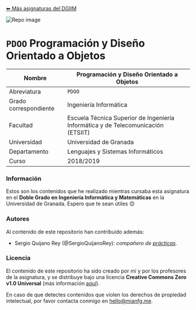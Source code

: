 [⬅ Más asignaturas del DGIIM](https://github.com/mianfg/DGIIM)

![Repo image](https://repository-images.githubusercontent.com/292336276/6a990f00-ed4a-11ea-9c6b-eb83fd20a3d8)

# `PDOO` Programación y Diseño Orientado a Objetos

| Nombre                | Programación y Diseño Orientado a Objetos                    |
| --------------------- | ------------------------------------------------------------ |
| Abreviatura           | `PDOO`                                                       |
| Grado correspondiente | Ingeniería Informática                                       |
| Facultad              | Escuela Técnica Superior de Ingeniería Informática y de Telecomunicación (ETSIIT) |
| Universidad           | Universidad de Granada                                       |
| Departamento          | Lenguajes y Sistemas Informáticos                            |
| Curso                 | 2018/2019                                                    |

### Información

Estos son los contenidos que he realizado mientras cursaba esta asignatura en el **Doble Grado en Ingeniería Informática y Matemáticas** en la Universidad de Granada. Espero que te sean útiles 😊

### Autores

Al contenido de este repositorio han contribuido además:

* Sergio Quijano Rey (@SergioQuijanoRey): _compañero de [prácticas](./Prácticas)_.

### Licencia

El contenido de este repositorio ha sido creado por mí y por los profesores de la asignatura, y se distribuye bajo una licencia **Creative Commons Zero v1.0 Universal** (más información [aquí](./LICENSE)).

En caso de que detectes contenidos que violen los derechos de propiedad intelectual, por favor contacta conmigo en [hello@mianfg.me](mailto:hello@mianfg.me).


